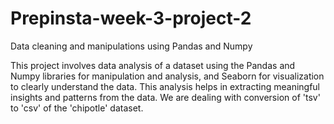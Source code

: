 # Prepinsta-week-3-project-2
Data cleaning and manipulations using Pandas and Numpy


This project involves data analysis of a dataset using the Pandas and Numpy libraries for manipulation and analysis, and Seaborn for visualization to clearly understand the data. This analysis helps in extracting meaningful insights and patterns from the data. We are dealing with conversion of 'tsv' to 'csv' of the 'chipotle' dataset.
